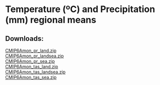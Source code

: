 # Temperature (ºC) and Precipitation (mm) regional means

## Downloads:

[CMIP6Amon_pr_land.zip](http://meteo.unican.es/work/IPCC_Atlas/CMIP6Amon_pr_land.zip)\
[CMIP6Amon_pr_landsea.zip](http://meteo.unican.es/work/IPCC_Atlas/CMIP6Amon_pr_landsea.zip)\
[CMIP6Amon_pr_sea.zip](http://meteo.unican.es/work/IPCC_Atlas/CMIP6Amon_pr_sea.zip)\
[CMIP6Amon_tas_land.zip](http://meteo.unican.es/work/IPCC_Atlas/CMIP6Amon_tas_land.zip)\
[CMIP6Amon_tas_landsea.zip](http://meteo.unican.es/work/IPCC_Atlas/CMIP6Amon_tas_landsea.zip)\
[CMIP6Amon_tas_sea.zip](http://meteo.unican.es/work/IPCC_Atlas/CMIP6Amon_tas_sea.zip)

